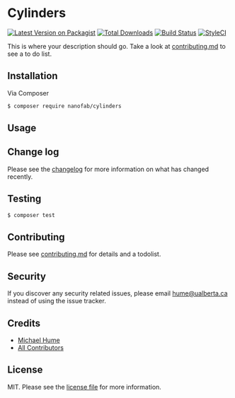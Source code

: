 # Cylinders

[![Latest Version on Packagist][ico-version]][link-packagist]
[![Total Downloads][ico-downloads]][link-downloads]
[![Build Status][ico-travis]][link-travis]
[![StyleCI][ico-styleci]][link-styleci]

This is where your description should go. Take a look at [contributing.md](contributing.md) to see a to do list.

## Installation

Via Composer

``` bash
$ composer require nanofab/cylinders
```

## Usage

## Change log

Please see the [changelog](changelog.md) for more information on what has changed recently.

## Testing

``` bash
$ composer test
```

## Contributing

Please see [contributing.md](contributing.md) for details and a todolist.

## Security

If you discover any security related issues, please email hume@ualberta.ca instead of using the issue tracker.

## Credits

- [Michael Hume][link-author]
- [All Contributors][link-contributors]

## License

MIT. Please see the [license file](license.md) for more information.

[ico-version]: https://img.shields.io/packagist/v/nanofab/cylinders.svg?style=flat-square
[ico-downloads]: https://img.shields.io/packagist/dt/nanofab/cylinders.svg?style=flat-square
[ico-travis]: https://img.shields.io/travis/nanofab/cylinders/master.svg?style=flat-square
[ico-styleci]: https://styleci.io/repos/12345678/shield

[link-packagist]: https://packagist.org/packages/nanofab/cylinders
[link-downloads]: https://packagist.org/packages/nanofab/cylinders
[link-travis]: https://travis-ci.org/nanofab/cylinders
[link-styleci]: https://styleci.io/repos/12345678
[link-author]: https://github.com/nanofab
[link-contributors]: ../../contributors
